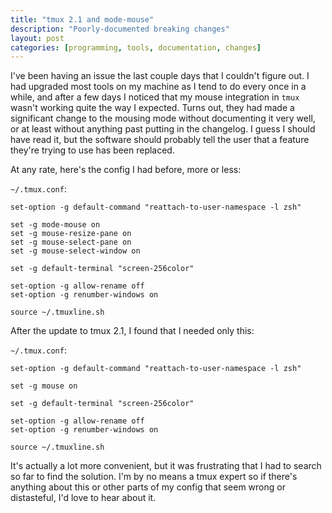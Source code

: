 ```yaml
---
title: "tmux 2.1 and mode-mouse"
description: "Poorly-documented breaking changes"
layout: post
categories: [programming, tools, documentation, changes]
---
```


I've been having an issue the last couple days that I couldn't figure out. I had upgraded most tools on my machine as I tend to do every once in a while, and after a few days I noticed that my mouse integration in `tmux` wasn't working quite the way I expected. Turns out, they had made a significant change to the mousing mode without documenting it very well, or at least without anything past putting in the changelog. I guess I should have read it, but the software should probably tell the user that a feature they're trying to use has been replaced.

At any rate, here's the config I had before, more or less:

`~/.tmux.conf`:
```
set-option -g default-command "reattach-to-user-namespace -l zsh"

set -g mode-mouse on
set -g mouse-resize-pane on
set -g mouse-select-pane on
set -g mouse-select-window on

set -g default-terminal "screen-256color"

set-option -g allow-rename off
set-option -g renumber-windows on

source ~/.tmuxline.sh
```

After the update to tmux 2.1, I found that I needed only this:

`~/.tmux.conf`:
```
set-option -g default-command "reattach-to-user-namespace -l zsh"

set -g mouse on

set -g default-terminal "screen-256color"

set-option -g allow-rename off
set-option -g renumber-windows on

source ~/.tmuxline.sh
```

It's actually a lot more convenient, but it was frustrating that I had to search so far to find the solution. I'm by no means a tmux expert so if there's anything about this or other parts of my config that seem wrong or distasteful, I'd love to hear about it.
